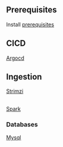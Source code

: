## Prerequisites

Install [prerequisites](./docs/stack/prerequesites/README.md)

## CICD

[Argocd](./docs/stack/tools/cicd/argocd.md)

## Ingestion

[Strimzi](./docs/stack/tools/ingestion/strimzi.md)

##

[Spark](./processing/spark.md)

### Databases

[Mysql](./database/mysql.md)
